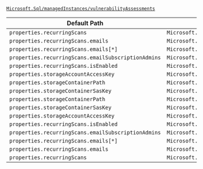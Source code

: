 [`Microsoft.Sql/managedInstances/vulnerabilityAssessments`](https://docs.microsoft.com/en-us/azure/templates/microsoft.sql/managedinstances/vulnerabilityassessments)

| Default Path | Alias |
|---|---|
| `properties.recurringScans` | `Microsoft.Sql/managedInstances/vulnerabilityAssessments/recurringScans` |
| `properties.recurringScans.emails` | `Microsoft.Sql/managedInstances/vulnerabilityAssessments/recurringScans.emails` |
| `properties.recurringScans.emails[*]` | `Microsoft.Sql/managedInstances/vulnerabilityAssessments/recurringScans.emails[*]` |
| `properties.recurringScans.emailSubscriptionAdmins` | `Microsoft.Sql/managedInstances/vulnerabilityAssessments/recurringScans.emailSubscriptionAdmins` |
| `properties.recurringScans.isEnabled` | `Microsoft.Sql/managedInstances/vulnerabilityAssessments/recurringScans.isEnabled` |
| `properties.storageAccountAccessKey` | `Microsoft.Sql/managedInstances/vulnerabilityAssessments/storageAccountAccessKey` |
| `properties.storageContainerPath` | `Microsoft.Sql/managedInstances/vulnerabilityAssessments/storageContainerPath` |
| `properties.storageContainerSasKey` | `Microsoft.Sql/managedInstances/vulnerabilityAssessments/storageContainerSasKey` |
| `properties.storageContainerPath` | `Microsoft.Sql/managedInstances/vulnerabilityAssessments/default.storageContainerPath` |
| `properties.storageContainerSasKey` | `Microsoft.Sql/managedInstances/vulnerabilityAssessments/default.storageContainerSasKey` |
| `properties.storageAccountAccessKey` | `Microsoft.Sql/managedInstances/vulnerabilityAssessments/default.storageAccountAccessKey` |
| `properties.recurringScans.isEnabled` | `Microsoft.Sql/managedInstances/vulnerabilityAssessments/default.recurringScans.isEnabled` |
| `properties.recurringScans.emailSubscriptionAdmins` | `Microsoft.Sql/managedInstances/vulnerabilityAssessments/default.recurringScans.emailSubscriptionAdmins` |
| `properties.recurringScans.emails[*]` | `Microsoft.Sql/managedInstances/vulnerabilityAssessments/default.recurringScans.emails[*]` |
| `properties.recurringScans.emails` | `Microsoft.Sql/managedInstances/vulnerabilityAssessments/default.recurringScans.emails` |
| `properties.recurringScans` | `Microsoft.Sql/managedInstances/vulnerabilityAssessments/default.recurringScans` |

